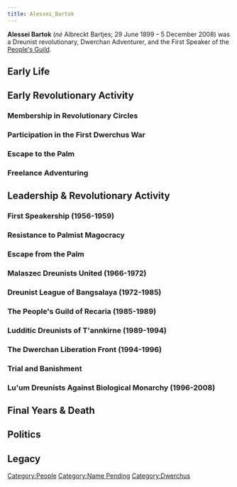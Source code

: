 ```yaml
---
title: Alessei_Bartok
---
```

**Alessei Bartok** (*né* Albreckt Bartjes; 29 June 1899 – 5 December
2008) was a Dreunist revolutionary, Dwerchan Adventurer, and the First
Speaker of the [People's Guild](People's_Guild "wikilink").

## Early Life

## Early Revolutionary Activity

### Membership in Revolutionary Circles

### Participation in the First Dwerchus War

### Escape to the Palm

### Freelance Adventuring

## Leadership & Revolutionary Activity

### First Speakership (1956-1959)

### Resistance to Palmist Magocracy

### Escape from the Palm

### Malaszec Dreunists United (1966-1972)

### Dreunist League of Bangsalaya (1972-1985)

### The People's Guild of Recaria (1985-1989)

### Ludditic Dreunists of T'annkirne (1989-1994)

### The Dwerchan Liberation Front (1994-1996)

### Trial and Banishment

### Lu'um Dreunists Against Biological Monarchy (1996-2008)

## Final Years & Death

## Politics

## Legacy

[Category:People](Category:People "wikilink") [Category:Name
Pending](Category:Name_Pending "wikilink")
[Category:Dwerchus](Category:Dwerchus "wikilink")
